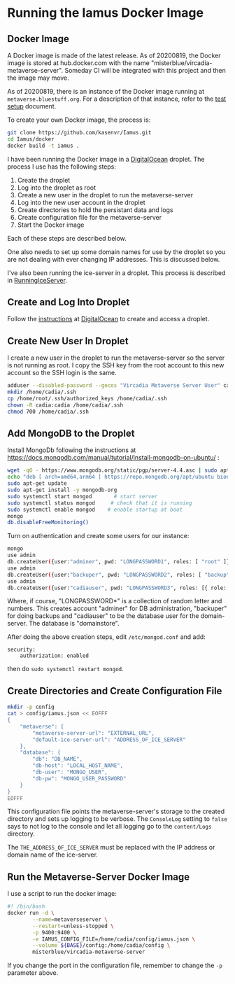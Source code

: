 # Running the Iamus Docker Image

## Docker Image

A Docker image is made of the latest release.
As of 20200819, the Docker image is stored at
hub.docker.com with the name "misterblue/vircadia-metaverse-server".
Someday CI will be integrated with this project and then the image may move.

As of 20200819, there is an instance of the Docker image running
at `metaverse.bluestuff.org`. For a description of that instance,
refer to the [test setup] document.

To create your own Docker image, the process is:

```sh
git clone https://github.com/kasenvr/Iamus.git
cd Iamus/docker
docker build -t iamus .
```

I have been running the Docker image in a [DigitalOcean] droplet.
The process I use has the following steps:

1. Create the droplet
1. Log into the droplet as root
1. Create a new user in the droplet to run the metaverse-server
1. Log into the new user account in the droplet
1. Create directories to hold the persistant data and logs
1. Create configuration file for the metaverse-server
1. Start the Docker image

Each of these steps are described below.

One also needs to set up some domain names for use by the droplet so
you are not dealing with ever changing IP addresses.
This is discussed below.

I've also been running the ice-server in a droplet.
This process is described in [RunningIceServer].

## Create and Log Into Droplet

Follow the [instructions] at [DigitalOcean] to create and access a droplet.

## Create New User In Droplet

I create a new user in the droplet to run the metaverse-server so
the server is not running as root.
I copy the SSH key from the root
account to this new account so the SSH login is the same.

```sh
adduser --disabled-password --gecos "Vircadia Metaverse Server User" cadia
mkdir /home/cadia/.ssh
cp /home/root/.ssh/authorized_keys /home/cadia/.ssh
chown -R cadia:cadia /home/cadia/.ssh
chmod 700 /home/cadia/.ssh
```

## Add MongoDB to the Droplet

Install MongoDb following the instructions at https://docs.mongodb.com/manual/tutorial/install-mongodb-on-ubuntu/ :

```sh
wget -qO - https://www.mongodb.org/static/pgp/server-4.4.asc | sudo apt-key add -
echo "deb [ arch=amd64,arm64 ] https://repo.mongodb.org/apt/ubuntu bionic/mongodb-org/4.4 multiverse" | sudo tee /etc/apt/sources.list.d/mongodb-org-4.4.list
sudo apt-get update
sudo apt-get install -y mongodb-org
sudo systemctl start mongod       # start server
sudo systemctl status mongod     # check that it is running
sudo systemctl enable mongod    # enable startup at boot
mongo
db.disableFreeMonitoring()
```

Turn on authentication and create some users for our instance:

```sh
mongo
use admin
db.createUser({user:"adminer", pwd: "LONGPASSWORD1", roles: [ "root" ]})
use admin
db.createUser({user:"backuper", pwd: "LONGPASSWORD2", roles: [ "backup" ]})
use admin
db.createUser({user:"cadiauser", pwd: "LONGPASSWORD3", roles: [{ role: "readWrite", db: "domainstore" }]})
```

Where, if course, "LONGPASSWORD*" is a collection of random letter and numbers.
This creates account "adminer" for DB administration, "backuper" for doing backups
and "cadiauser" to be the database user for the domain-server.
The database is "domainstore".

After doing the above creation steps, edit `/etc/mongod.conf` and add:

```
security:
    authorization: enabled
```

then do `sudo systemctl restart mongod`.

## Create Directories and Create Configuration File

```sh
mkdir -p config
cat > config/iamus.json << EOFFF
{
    "metaverse": {
        "metaverse-server-url": "EXTERNAL_URL",
        "default-ice-server-url": "ADDRESS_OF_ICE_SERVER"
    },
    "database": {
        "db": "DB_NAME",
        "db-host": "LOCAL_HOST_NAME",
        "db-user": "MONGO_USER",
        "db-pw": "MONGO_USER_PASSWORD"
    }
}
EOFFF
```

This configuration file points the metaverse-server's storage to
the created directory and sets up logging to be verbose.
The `ConsoleLog` setting to `false` says to not log to the console
and let all logging go to the `content/Logs` directory.

The `THE_ADDRESS_OF_ICE_SERVER` must be replaced with the IP address
or domain name of the ice-server.

## Run the Metaverse-Server Docker Image

I use a script to run the docker image:

```sh
#! /bin/bash
docker run -d \
        --name=metaverseserver \
        --restart=unless-stopped \
        -p 9400:9400 \
        -e IAMUS_CONFIG_FILE=/home/cadia/config/iamus.json \
        --volume ${BASE}/config:/home/cadia/config \
        misterblue/vircadia-metaverse-server
```

If you change the port in the configuration file, remember to change the `-p`
parameter above.


[DigitalOcean]: https://DigitalOcean.com/
[instructions]: https://www.digitalocean.com/docs/droplets/how-to/create/
[RunningIceServer]: ./RunningIceServer.md
[test setup]: ./TestSetup.md
